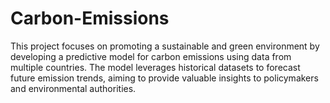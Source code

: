 # Carbon-Emissions
This project focuses on promoting a sustainable and green environment by developing a predictive model for carbon emissions using data from multiple countries. The model leverages historical datasets to forecast future emission trends, aiming to provide valuable insights to policymakers and environmental authorities. 
